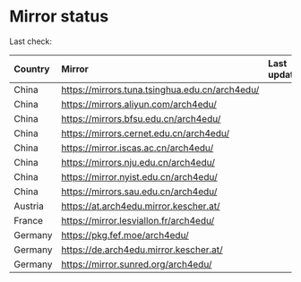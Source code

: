 <script src="./time.js"></script>
# Mirror status
Last check: <script type="text/javascript">localize(1735613444.7773767);</script>

|Country|Mirror|Last update|
|:------|:-----|:----------|
|China|https://mirrors.tuna.tsinghua.edu.cn/arch4edu/|<script type="text/javascript">localize(1735584173);</script>|
|China|https://mirrors.aliyun.com/arch4edu/|<script type="text/javascript">localize(1735584173);</script>|
|China|https://mirrors.bfsu.edu.cn/arch4edu/|<script type="text/javascript">localize(1735584173);</script>|
|China|https://mirrors.cernet.edu.cn/arch4edu/|<script type="text/javascript">localize(1735584173);</script>|
|China|https://mirror.iscas.ac.cn/arch4edu/|<script type="text/javascript">localize(1735540969);</script>|
|China|https://mirrors.nju.edu.cn/arch4edu/|<script type="text/javascript">localize(1735540969);</script>|
|China|https://mirror.nyist.edu.cn/arch4edu/|<script type="text/javascript">localize(1735540969);</script>|
|China|https://mirrors.sau.edu.cn/arch4edu/|<script type="text/javascript">localize(1731653531);</script>|
|Austria|https://at.arch4edu.mirror.kescher.at/|<script type="text/javascript">localize(1735584173);</script>|
|France|https://mirror.lesviallon.fr/arch4edu/|<script type="text/javascript">localize(1735584173);</script>|
|Germany|https://pkg.fef.moe/arch4edu/|<script type="text/javascript">localize(1735584173);</script>|
|Germany|https://de.arch4edu.mirror.kescher.at/|<script type="text/javascript">localize(1735584173);</script>|
|Germany|https://mirror.sunred.org/arch4edu/|<script type="text/javascript">localize(1735584173);</script>|

<script src="./tablefilter/tablefilter.js"></script>
<script src="./table.js"></script>